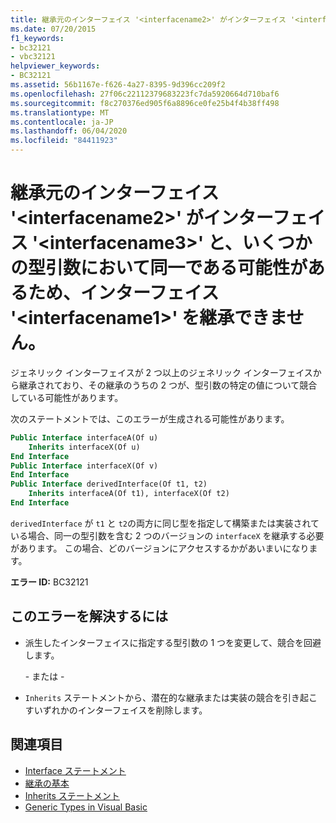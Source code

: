 ```yaml
---
title: 継承元のインターフェイス '<interfacename2>' がインターフェイス '<interfacename3>' と、いくつかの型引数において同一である可能性があるため、インターフェイス '<interfacename1>' を継承できません。
ms.date: 07/20/2015
f1_keywords:
- bc32121
- vbc32121
helpviewer_keywords:
- BC32121
ms.assetid: 56b1167e-f626-4a27-8395-9d396cc209f2
ms.openlocfilehash: 27f06c22112379683223fc7da5920664d710baf6
ms.sourcegitcommit: f8c270376ed905f6a8896ce0fe25b4f4b38ff498
ms.translationtype: MT
ms.contentlocale: ja-JP
ms.lasthandoff: 06/04/2020
ms.locfileid: "84411923"
---
```

# <a name="cannot-inherit-interface-interfacename1-because-the-interface-interfacename2-from-which-it-inherits-could-be-identical-to-interface-interfacename3-for-some-type-arguments"></a>継承元のインターフェイス '\<interfacename2>' がインターフェイス '\<interfacename3>' と、いくつかの型引数において同一である可能性があるため、インターフェイス '\<interfacename1>' を継承できません。
ジェネリック インターフェイスが 2 つ以上のジェネリック インターフェイスから継承されており、その継承のうちの 2 つが、型引数の特定の値について競合している可能性があります。  
  
 次のステートメントでは、このエラーが生成される可能性があります。  
  
```vb  
Public Interface interfaceA(Of u)  
    Inherits interfaceX(Of u)  
End Interface  
Public Interface interfaceX(Of v)  
End Interface  
Public Interface derivedInterface(Of t1, t2)  
    Inherits interfaceA(Of t1), interfaceX(Of t2)  
End Interface  
```  
  
 `derivedInterface` が `t1` と `t2`の両方に同じ型を指定して構築または実装されている場合、同一の型引数を含む 2 つのバージョンの `interfaceX` を継承する必要があります。 この場合、どのバージョンにアクセスするかがあいまいになります。  
  
 **エラー ID:** BC32121  
  
## <a name="to-correct-this-error"></a>このエラーを解決するには  
  
- 派生したインターフェイスに指定する型引数の 1 つを変更して、競合を回避します。  
  
     \- または -  
  
- `Inherits` ステートメントから、潜在的な継承または実装の競合を引き起こすいずれかのインターフェイスを削除します。  
  
## <a name="see-also"></a>関連項目

- [Interface ステートメント](../language-reference/statements/interface-statement.md)
- [継承の基本](../programming-guide/language-features/objects-and-classes/inheritance-basics.md)
- [Inherits ステートメント](../language-reference/statements/inherits-statement.md)
- [Generic Types in Visual Basic](../programming-guide/language-features/data-types/generic-types.md)
